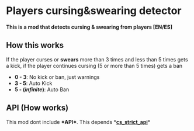 # Players cursing&swearing detector
**This is a mod that detects cursing &amp; swearing from players [EN/ES]**
## How this works
If the player curses or **swears** more than 3 times and less than 5 times gets a kick, if the player continues cursing (5 or more than 5 times) gets a ban
- **0 - 3**: No kick or ban, just warnings
- **3 - 5**: Auto Kick
- **5 - (*infinite*)**: Auto Ban
## API (How works)
This mod dont include **\*API\***. This depends \*[**cs_strict_api**](https://github.com/EISHU-MT/cs_strict)\*

